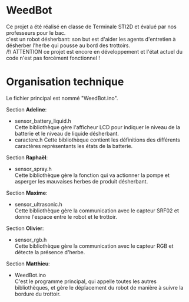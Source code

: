 # WeedBot
Ce projet a été réalisé en classe de Terminale STI2D et évalué par nos professeurs pour le bac. <br/>
c'est un robot désherbant: son but est d'aider les agents d'entretien à désherber l'herbe qui pousse au bord des trottoirs.<br/>
/!\ ATTENTION ce projet est encore en développement et l'état actuel du code n'est pas forcément fonctionnel ! <br/>

# Organisation technique
Le fichier principal est nommé "WeedBot.ino". <br/>

Section __Adeline__: <br/>
+ sensor_battery_liquid.h<br/>
Cette bibliothèque gère l'afficheur LCD pour indiquer le niveau de la batterie et le niveau de liquide désherbant.<br/>
+ caractere.h
Cette bibliothèque contient les définitions des différents caractères représentants les états de la batterie.

Section __Raphaël__:<br/>
+ sensor_spray.h<br/>
Cette bibliothèque gère la fonction qui va actionner la pompe et asperger les mauvaises herbes de produit désherbant.<br/>

Section __Maxime__:
+ sensor_ultrasonic.h<br/>
Cette bibliothèque gère la communication avec le capteur SRF02 et donne l'espace entre le robot et le trottoir.<br/>

Section __Olivier__: <br/>
+ sensor_rgb.h<br/>
Cette bibliothèque gère la communication avec le capteur RGB et détecte la présence d'herbe.<br/>

Section __Matthieu__: <br/>
+ WeedBot.ino<br/>
C'est le programme principal, qui appelle toutes les autres bibliothèques, et gère le déplacement du robot de manière à suivre la bordure du trottoir.
